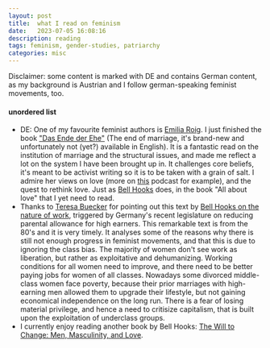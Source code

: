 ```yaml
---
layout: post
title:  what I read on feminism
date:   2023-07-05 16:08:16
description: reading
tags: feminism, gender-studies, patriarchy
categories: misc
---
```


Disclaimer: some content is marked with DE and contains German content, as my background is Austrian and I follow german-speaking feminist movements, too.

#### unordered list
<ul>
    <li>DE: One of my favourite feminist authors is <a href="https://www.instagram.com/emiliazenzile/">Emilia Roig</a>. I just finished the book <a href="https://www.ullstein.de/werke/das-ende-der-ehe/hardcover/9783550202285">"Das Ende der Ehe"</a> (The end of marriage, it's brand-new and unfortunately not (yet?) available in English). It is a fantastic read on the institution of marriage and the structural issues, and made me reflect a lot on the system I have been brought up in. It challenges core beliefs, it's meant to be activist writing so it is to be taken with a grain of salt. I admire her views on love (more on <a href="https://chezmamapoule.com/emilia-roig-liebe/">this</a> podcast for example), and the quest to rethink love. Just as <a href="https://www.goodreads.com/book/show/17607.All_About_Love">Bell Hooks</a> does, in the book "All about love" that I yet need to read. </li>
    <li>Thanks to <a href="https://www.instagram.com/fraeulein_tessa/">Teresa Buecker</a> for pointing out this text by <a href="https://drive.google.com/file/d/1ntzxq0e9yT1_Ni5KBdyIiByIVfhavIW_/view?usp=sharing">Bell Hooks on the nature of work</a>, triggered by Germany's recent legislature on reducing parental allowance for high earners. This remarkable text is from the 80's and it is very timely. It analyses some of the reasons why there is still not enough progress in feminist movements, and that this is due to ignoring the class bias. The majority of women don't see work as liberation, but rather as exploitative and dehumanizing. Working conditions for all women need to improve, and there need to be better paying jobs for women of all classes. Nowadays some divorced middle-class women face poverty, because their prior marriages with high-earning men allowed them to upgrade their lifestyle, but not gaining economical independence on the long run. There is a fear of losing material privilege, and hence a need to critisize capitalism, that is built upon the exploitation of underclass groups.</li>
    <li>I currently enjoy reading another book by Bell Hooks: <a href="https://bellhooksbooks.com/product/the-will-to-change/">The Will to Change: Men, Masculinity, and Love</a>. </li>
</ul>

